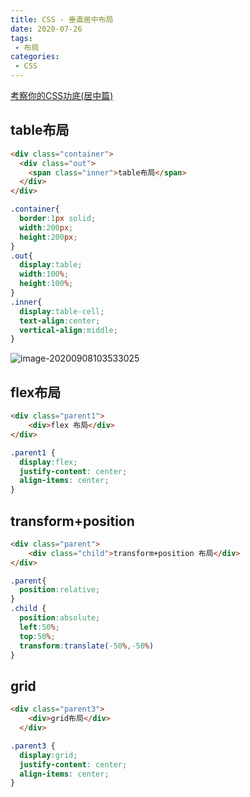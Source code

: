 ```yaml
---
title: CSS - 垂直居中布局
date: 2020-07-26
tags:
 - 布局
categories: 
 - CSS
---
```


[考察你的CSS功底(居中篇)](https://juejin.im/post/6884971597498613768#heading-4)

## table布局

```html
<div class="container">
  <div class="out">
    <span class="inner">table布局</span>
  </div>
</div>
```

```css
.container{
  border:1px solid;
  width:200px;
  height:200px;
}
.out{
  display:table;
  width:100%;
  height:100%;  
}
.inner{
  display:table-cell;
  text-align:center;
  vertical-align:middle;
}
```

![image-20200908103533025](https://gitee.com/xuyiling/gopic/raw/master/img/20200908103533.png)

## flex布局

```html
<div class="parent1">
    <div>flex 布局</div>
</div>
```

```css
.parent1 {
  display:flex; 
  justify-content: center;
  align-items: center;
}
```

## transform+position

```html
<div class="parent">
    <div class="child">transform+position 布局</div>
</div>
```

```css
.parent{
  position:relative;
}
.child {
  position:absolute;
  left:50%;
  top:50%;
  transform:translate(-50%,-50%)
}
```

## grid

```html
<div class="parent3">
    <div>grid布局</div>
  </div>
```

```css
.parent3 {
  display:grid; 
  justify-content: center;
  align-items: center;
}
```

